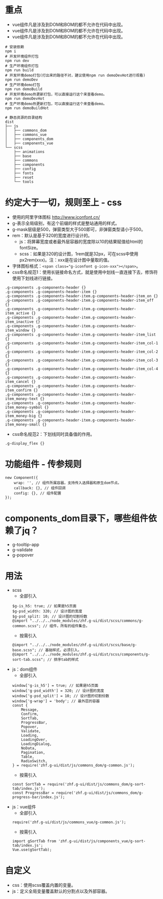 # 重点
* vue组件凡是涉及到DOM和BOM的都不允许在代码中出现。
* vue组件凡是涉及到DOM和BOM的都不允许在代码中出现。
* vue组件凡是涉及到DOM和BOM的都不允许在代码中出现。

```
# 安装依赖
npm i
# 开发环境组件打包
npm run dev
# 生产环境组件打包
npm run build
# 开发环境demo打包(打出来的路径不对，建议使用npm run demoDevHot进行观看)
npm run demoDev
# 生产环境demo打包
npm run demoBuild
# 开发环境demo热更新打包，可以直接运行这个来查看demo。
npm run demoDevHot
# 生产环境demo热更新打包，可以直接运行这个来查看demo。
npm run demoBuildHot
```

```
# 静态资源的目录结构
dist
├── js
│   ├── commons_dom
│   ├── commons_vue
│   ├── components_dom
│   ├── components_vue
└── scss
    ├── animations
    ├── base
    ├── commons
    ├── components
    ├── config
    ├── fonts
    ├── reset
    └── tools
```

# 约定大于一切，规则至上 - css
* 使用的阿里字体图标 http://www.iconfont.cn/
* g-表示全局级别，有这个前缀的样式是整站通用的样式。
* g-mask层级是500，弹窗类型大于500即可，非弹窗类型请小于500。
* rem：默认是基于320的宽度进行设计的。
    - js：将屏幕宽度或者最外层容器的宽度除以10的结果赋值给html的fontSize。
    - scss：如果是320的设计图，1rem就是32px，可在scss中使用px2rem(xxx)。注：xxx是在设计图中量取的值。
* 字体图标格式：```<span class="g-iconfont g-icon-xxx"></span>```。
* css命名规范1：使用长链接命名方式，就是使用中划线一直连接下去，修饰符使用下划线进行链接。
```
.g-components .g-components-header {}
.g-components .g-components-header-item {}
.g-components .g-components-header-item.g-components-header-item_on {}
.g-components .g-components-header-item.g-components-header-item_off {}
.g-components .g-components-header-item.g-components-header-item_active {}
.g-components .g-components-header-item.g-components-header-item_inactive {}
.g-components .g-components-header-item.g-components-header-item_window {}
.g-components .g-components-header-item.g-components-header-item_list {}
.g-components .g-components-header-item.g-components-header-item_col-1 {}
.g-components .g-components-header-item.g-components-header-item_col-2 {}
.g-components .g-components-header-item.g-components-header-item_col-3 {}
.g-components .g-components-header-item.g-components-header-item_col-4 {}
.g-components .g-components-header-item.g-components-header-item_cancel {}
.g-components .g-components-header-item.g-components-header-item_confirm {}
.g-components .g-components-header-item.g-components-header-item_money-text {}
.g-components .g-components-header-item.g-components-header-item_money-symbol {}
.g-components .g-components-header-item.g-components-header-item_money-big {}
.g-components .g-components-header-item.g-components-header-item_money-small {}
```
* css命名规范2：下划线同时具备值的作用。
```
.g-display_flex {}
```

# 功能组件 - 传参规则
```
new Component({
    wrap: '', // 组件所属容器，支持传入选择器和原生dom节点。
    callback: {}, // 组件回调
    config: {}, // 组件配置
});
```

# components_dom目录下，哪些组件依赖了jq？
* g-tooltip-app
* g-validate
* g-popover

# 用法
* scss
    - 全部引入
    ```
    $g-is_h5: true; // 如果是h5页面
    $g-psd_width: 320; // 设计图的宽度
    $g-psd_split: 10; // 设计图的切割份数
    @import "../../../node_modules/zhf.g-ui/dist/scss/commons/g-common.scss"; // 组件，所有的组件集合。
    ```
    - 按需引入
    ```
    @import "../../../node_modules/zhf.g-ui/dist/scss/base/g-base.scss"; // 基础样式，必须引入。
    @import "../../../node_modules/zhf.g-ui/dist/scss/components/g-sort-tab.scss"; // 排序tab的样式
    ```
* js：dom组件
    - 全部引入
    ```
    window['g-is_h5'] = true; // 如果是h5页面
    window['g-psd_width'] = 320; // 设计图的宽度
    window['g-psd_split'] = 10; // 设计图的切割份数
    window['g-wrap'] = 'body'; // 最外层的容器
    const {
        Message,
        Confirm,
        SortTab,
        ProgressBar,
        Popover,
        Validate,
        Loading,
        LoadingOver,
        LoadingDialog,
        NoData,
        Pagination,
        Table,
        RadioSwitch,
    } = require('zhf.g-ui/dist/js/commons_dom/g-common.js');
    ```
    - 按需引入
    ```
    const SortTab = require('zhf.g-ui/dist/js/commons_dom/g-sort-tab/index.js');
    const ProgressBar = require('zhf.g-ui/dist/js/commons_dom/g-progress-bar/index.js');
    ```
* js：vue组件
    - 全部引入
    ```
    require('zhf.g-ui/dist/js/commons_vue/g-common.js');
    ```
    - 按需引入
    ```
    import gSortTab from 'zhf.g-ui/dist/js/components_vue/g-sort-tab/index.js';
    Vue.use(gSortTab);
    ```

# 自定义
* css：使用scss覆盖内置的变量。
* js：定义全局变量覆盖默认的分割点以及外部容器。
